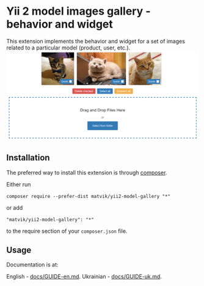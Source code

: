 Yii 2 model images gallery - behavior and widget
================================================

This extension implements the behavior and widget for a set of images related to a particular model (product, user, etc.).
![Ajax Widget](https://raw.githubusercontent.com/Matvik/yii2-model-gallery/master/docs/ajax-widget.png)

Installation
------------

The preferred way to install this extension is through [composer](http://getcomposer.org/download/).

Either run

```
composer require --prefer-dist matvik/yii2-model-gallery "*"
```

or add

```
"matvik/yii2-model-gallery": "*"
```

to the require section of your `composer.json` file.


Usage
-----

Documentation is at:

English - [docs/GUIDE-en.md](https://github.com/Matvik/yii2-model-gallery/blob/master/docs/GUIDE-en.md).
Ukrainian - [docs/GUIDE-uk.md](https://github.com/Matvik/yii2-model-gallery/blob/master/docs/GUIDE-uk.md).

